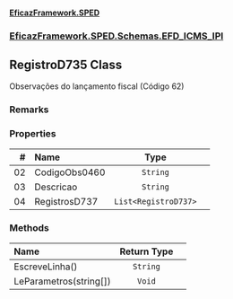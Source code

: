 #### [EficazFramework.SPED](EficazFrameworkSPED.md 'EficazFramework SPED')
### [EficazFramework.SPED.Schemas.EFD_ICMS_IPI](EficazFramework.SPED.Schemas.EFD_ICMS_IPI.md 'EficazFramework.SPED.Schemas.EFD_ICMS_IPI')

## RegistroD735 Class

Observações do lançamento fiscal (Código 62)

### Remarks
### Properties

| # | Name | Type | |
| ---: | :--- | :---: | :--- |
| 02 | CodigoObs0460 | `String` |  |
| 03 | Descricao | `String` |  |
| 04 | RegistrosD737 | `List<RegistroD737>` |  |
### Methods

| Name | Return Type | |
| :--- | :---: | :--- |
| EscreveLinha() | `String` |  |
| LeParametros(string[]) | `Void` |  |

